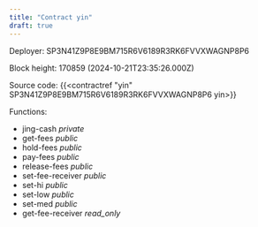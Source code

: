 ```yaml
---
title: "Contract yin"
draft: true
---
```

Deployer: SP3N41Z9P8E9BM715R6V6189R3RK6FVVXWAGNP8P6


 



Block height: 170859 (2024-10-21T23:35:26.000Z)

Source code: {{<contractref "yin" SP3N41Z9P8E9BM715R6V6189R3RK6FVVXWAGNP8P6 yin>}}

Functions:

* jing-cash _private_
* get-fees _public_
* hold-fees _public_
* pay-fees _public_
* release-fees _public_
* set-fee-receiver _public_
* set-hi _public_
* set-low _public_
* set-med _public_
* get-fee-receiver _read_only_

